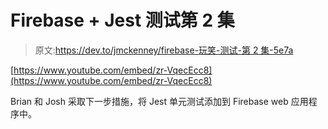 # Firebase + Jest 测试第 2 集

> 原文:[https://dev.to/jmckenney/firebase-玩笑-测试-第 2 集-5e7a](https://dev.to/jmckenney/firebase--jest-testing-episode-2-5e7a)

[https://www.youtube.com/embed/zr-VqecEcc8](https://www.youtube.com/embed/zr-VqecEcc8)

Brian 和 Josh 采取下一步措施，将 Jest 单元测试添加到 Firebase web 应用程序中。